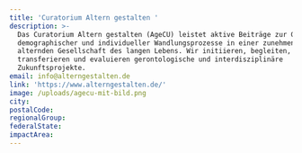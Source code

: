 ```yaml
---
title: 'Curatorium Altern gestalten '
description: >-
  Das Curatorium Altern gestalten (AgeCU) leistet aktive Beiträge zur Gestaltung
  demographischer und individueller Wandlungsprozesse in einer zunehmend
  alternden Gesellschaft des langen Lebens. Wir initiieren, begleiten,
  transferieren und evaluieren gerontologische und interdisziplinäre
  Zukunftsprojekte. 
email: info@alterngestalten.de
link: 'https://www.alterngestalten.de/'
image: /uploads/agecu-mit-bild.png
city:
postalCode:
regionalGroup:
federalState:
impactArea:
---
```


